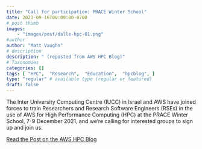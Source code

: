 ```yaml
---
title: "Call for participation: PRACE Winter School"
date: 2021-09-16T00:00:00-0700
# post thumb
images:
    - "images/post/dalle-hpc-01.png"
#author
author: "Matt Vaughn"
# description
description: " (reposted from AWS HPC Blog)"
# Taxonomies
categories: []
tags: [ "HPC",  "Research",  "Education",  "hpcblog", ]
type: "regular" # available type (regular or featured)
draft: false
---
```


The Inter University Computing Centre (IUCC) in Israel and AWS have joined forces to train Researchers and Research Software Engineers (RSEs) in the use of AWS for High Performance Computing (HPC) at the PRACE Winter School, 7-9 December 2021, and we’re calling for interested groups to sign up and join us.

<a href="https://aws.amazon.com/blogs/hpc/call-for-participation-prace-winter-school/" class="btn btn-primary btn-lg active" role="button" aria-pressed="true" style="margin-top: 8px;">Read the Post on the AWS HPC Blog</a>
